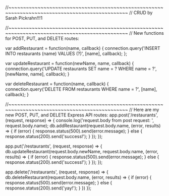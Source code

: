//~~~~~~~~~~~~~~~~~~~~~~~~~~~~~~~~~~~~~~~~~~~~~~~~~~~~~~~~~~~~~~~~~~~~~~~~~~~~~~~~~~~~~~~~~~~~~~~
// CRUD by Sarah Pickrahn!!!1

//~~~~~~~~~~~~~~~~~~~~~~~~~~~~~~~~~~~~~~~~~~~~~~~~~~~~~~~~~~~~~~~~~~~~~~~~~~~~~~~~~~~~~~~~~~~~~~~
// New functions for POST, PUT, and DELETE routes:

var addRestaurant = function(name, callback) {
  connection.query('INSERT INTO restaurants (name) VALUES (?)', [name], callback);
};

var updateRestaurant = function(newName, name, callback) {
  connection.query('UPDATE restaurants SET name = ? WHERE name = ?', [newName, name], callback);
}

var deleteRestaurant = function(name, callback) {
  connection.query('DELETE FROM restaurants WHERE name = ?', [name], callback);
}

//~~~~~~~~~~~~~~~~~~~~~~~~~~~~~~~~~~~~~~~~~~~~~~~~~~~~~~~~~~~~~~~~~~~~~~~~~~~~~~~~~~~~~~~~~~~~~~~
// Here are my new POST, PUT, and DELETE Express API routes:
app.post('/restaurants', (request, response) => {
  console.log('request.body from post request: ', request.body.name);
  db.addRestaurant(request.body.name, (error, results) => {
    if (error) {
      response.status(500).send(error.message);
    } else {
      response.status(200).send('success!');
    }
  });
});

app.put('/restaurants', (request, response) => {
  db.updateRestaurant(request.body.newName, request.body.name, (error, results) => {
    if (error) {
      response.status(500).send(error.message);
    } else {
      response.status(200).send('success!');
    }
  });
});

app.delete('/restaurants', (request, response) => {
  db.deleteRestaurant(request.body.name, (error, results) => {
    if (error) {
      response.status(500).send(error.message);
    } else {
      response.status(200).send('yay!');
    }
  })
});